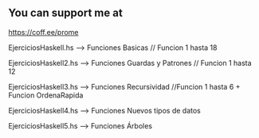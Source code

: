 ## You can support me at
https://coff.ee/prome

EjerciciosHaskell.hs --> Funciones Basicas // Funcion 1 hasta 18

EjerciciosHaskell2.hs --> Funciones Guardas y Patrones // Funcion 1 hasta 12

EjerciciosHaskell3.hs --> Funciones Recursividad //Funcion 1 hasta 6 + Funcion OrdenaRapida

EjerciciosHaskell4.hs --> Funciones Nuevos tipos de datos 

EjerciciosHaskell5.hs --> Funciones Árboles 

